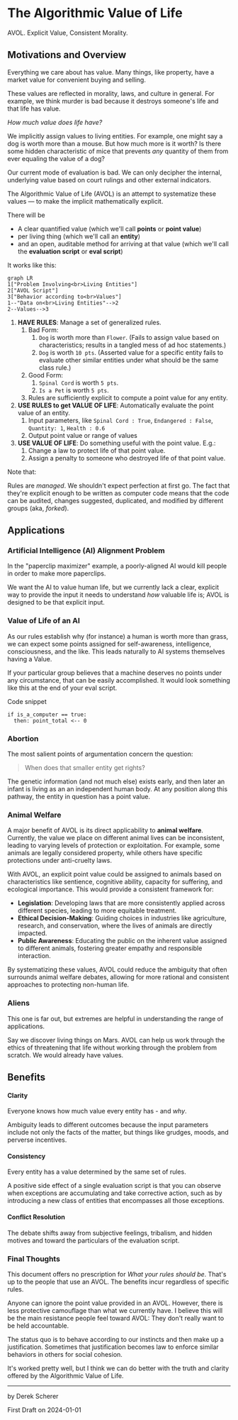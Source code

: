 # The Algorithmic Value of Life

AVOL. Explicit Value, Consistent Morality.

## Motivations and Overview

Everything we care about has value. Many things, like property, have a market value for convenient buying and selling.

These values are reflected in morality, laws, and culture in general. For example, we think murder is bad because it destroys someone's life and that life has value.

*How much value does life have?*

We implicitly assign values to living entities. For example, one might say a dog is worth more than a mouse. But how much more is it worth? Is there some hidden characteristic of mice that prevents *any* quantity of them from ever equaling the value of a dog?

Our current mode of evaluation is bad. We can only decipher the internal, underlying value based on court rulings and other external indicators.

The Algorithmic Value of Life (AVOL) is an attempt to systematize these values — to make the implicit mathematically explicit.

There will be
- A clear quantified value (which we'll call **points** or **point value**)
- per living thing (which we'll call an **entity**)
- and an open, auditable method for arriving at that value (which we'll call the **evaluation script** or **eval script**)

It works like this:

```mermaid
graph LR
1["Problem Involving<br>Living Entities"]
2["AVOL Script"]
3["Behavior according to<br>Values"]
1--"Data on<br>Living Entities"-->2
2--Values-->3
````

1. **HAVE RULES**: Manage a set of generalized rules.
	1. Bad Form:
		1. `Dog` is worth more than `Flower`. (Fails to assign value based on characteristics; results in a tangled mess of ad hoc statements.)
		2. `Dog` is worth `10 pts`. (Asserted value for a specific entity fails to evaluate other similar entities under what should be the same class rule.)
	2. Good Form:
		1. `Spinal Cord` is worth `5 pts`.
		2. `Is a Pet` is worth `5 pts`.
	3. Rules are sufficiently explicit to compute a point value for any entity.
2. **USE RULES to get VALUE OF LIFE**: Automatically evaluate the point value of an entity.
	1. Input parameters, like `Spinal Cord : True`, `Endangered : False`, `Quantity: 1`, `Health : 0.6`
	2. Output point value or range of values
3. **USE VALUE OF LIFE**: Do something useful with the point value. E.g.:
	1. Change a law to protect life of that point value.
	2. Assign a penalty to someone who destroyed life of that point value.


Note that:

Rules are *managed*. We shouldn't expect perfection at first go. The fact that they're explicit enough to be written as computer code means that the code can be audited, changes suggested, duplicated, and modified by different groups (aka, *forked*).



## Applications

### Artificial Intelligence (AI) Alignment Problem

In the "paperclip maximizer" example, a poorly-aligned AI would kill people in order to make more paperclips.

We want the AI to value human life, but we currently lack a clear, explicit way to provide the input it needs to understand *how* valuable life is; AVOL is designed to be that explicit input.

### Value of Life of an AI

As our rules establish why (for instance) a human is worth more than grass, we can expect some points assigned for self-awareness, intelligence, consciousness, and the like. This leads naturally to AI systems themselves having a Value.

If your particular group believes that a machine deserves no points under any circumstance, that can be easily accomplished. It would look something like this at the end of your eval script.

Code snippet

```
if is_a_computer == true:
  then: point_total <-- 0
```

### Abortion

The most salient points of argumentation concern the question:

> When does that smaller entity get rights?

The genetic information (and not much else) exists early, and then later an infant is living as an an independent human body. At any position along this pathway, the entity in question has a point value.

### Animal Welfare

A major benefit of AVOL is its direct applicability to **animal welfare**. Currently, the value we place on different animal lives can be inconsistent, leading to varying levels of protection or exploitation. For example, some animals are legally considered property, while others have specific protections under anti-cruelty laws.

With AVOL, an explicit point value could be assigned to animals based on characteristics like sentience, cognitive ability, capacity for suffering, and ecological importance. This would provide a consistent framework for:

- **Legislation**: Developing laws that are more consistently applied across different species, leading to more equitable treatment.
- **Ethical Decision-Making**: Guiding choices in industries like agriculture, research, and conservation, where the lives of animals are directly impacted.
- **Public Awareness**: Educating the public on the inherent value assigned to different animals, fostering greater empathy and responsible interaction.

By systematizing these values, AVOL could reduce the ambiguity that often surrounds animal welfare debates, allowing for more rational and consistent approaches to protecting non-human life.

### Aliens

This one is far out, but extremes are helpful in understanding the range of applications.

Say we discover living things on Mars. AVOL can help us work through the ethics of threatening that life without working through the problem from scratch. We would already have values.


## Benefits

#### Clarity

Everyone knows how much value every entity has - and _why_.

Ambiguity leads to different outcomes because the input parameters include not only the facts of the matter, but things like grudges, moods, and perverse incentives.

#### Consistency

Every entity has a value determined by the same set of rules.

A positive side effect of a single evaluation script is that you can observe when exceptions are accumulating and take corrective action, such as by introducing a new class of entities that encompasses all those exceptions.

#### Conflict Resolution

The debate shifts away from subjective feelings, tribalism, and hidden motives and toward the particulars of the evaluation script.


### Final Thoughts

This document offers no prescription for _What your rules should be_. That's up to the people that use an AVOL. The benefits incur regardless of specific rules.

Anyone can ignore the point value provided in an AVOL. However, there is less protective camouflage than what we currently have. I believe this will be the main resistance people feel toward AVOL: They don't really want to be held accountable.

The status quo is to behave according to our instincts and then make up a justification. Sometimes that justification becomes law to enforce similar behaviors in others for social cohesion.

It's worked pretty well, but I think we can do better with the truth and clarity offered by the Algorithmic Value of Life.

---
by Derek Scherer

First Draft on 2024-01-01
